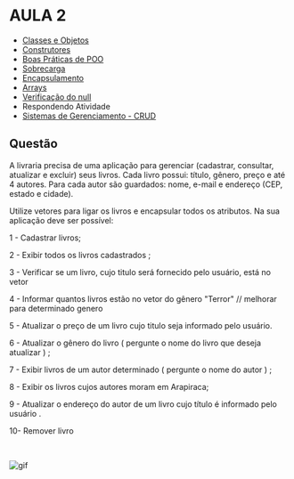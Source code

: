 # AULA 2

+ [Classes e Objetos](./Anotacoes.md#classes-e-objetos)
+ [Construtores](./Anotacoes.md#construtores)
+ [Boas Práticas de POO](./Anotacoes.md#boas-praticas-em-poo)
+ [Sobrecarga](./Anotacoes.md#sobrecarga)
+ [Encapsulamento](./Anotacoes.md#encapsulamento)
+ [Arrays](./Anotacoes.md#arrays)
+ [Verificação do null](./Anotacoes.md#verificação-do-null)
+ Respondendo Atividade
+ [Sistemas de Gerenciamento - CRUD](./Anotacoes.md#crud)

## Questão

A livraria precisa de uma aplicação para gerenciar (cadastrar, consultar, atualizar e excluir) seus livros. Cada livro possui: título, gênero, preço e até 4 autores. Para cada autor são guardados: nome, e-mail e endereço
(CEP, estado e cidade). 

Utilize vetores para ligar os livros e encapsular todos os atributos. Na sua aplicação deve ser possível: 

1 - Cadastrar livros;  

2 - Exibir todos os livros cadastrados ;  

3 - Verificar se um livro, cujo titulo será fornecido pelo usuário, está no vetor

4 - Informar quantos livros estão no vetor do gênero "Terror" // melhorar para determinado genero

5 - Atualizar o preço de um livro cujo titulo seja informado pelo usuário.

6 - Atualizar o gênero do livro ( pergunte o nome do livro que deseja atualizar ) ;   

7 - Exibir livros de um autor determinado ( pergunte o nome do autor ) ;  

8 - Exibir os livros cujos autores moram em Arapiraca;  

9 - Atualizar o endereço do autor de um livro cujo título é informado pelo usuário .

10- Remover livro

<br>

![gif](https://c.tenor.com/Q6HPGn7dJKAAAAAC/shinji-terror.gif)

